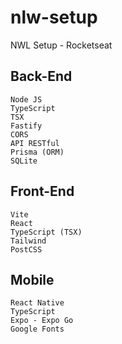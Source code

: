 # nlw-setup
NWL Setup - Rocketseat

## Back-End
	Node JS
	TypeScript
	TSX
	Fastify
	CORS
	API RESTful
	Prisma (ORM)
	SQLite

## Front-End
	Vite
	React
	TypeScript (TSX)
	Tailwind
	PostCSS

## Mobile
	React Native
	TypeScript
	Expo - Expo Go
	Google Fonts
